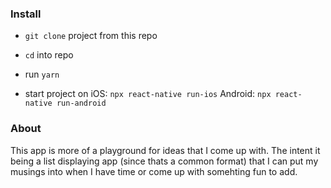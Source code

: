 ### Install

- `git clone` project from this repo

- `cd` into repo

- run `yarn`
- start project on iOS: `npx react-native run-ios` Android: `npx react-native run-android`

### About
This app is more of a playground for ideas that I come up with. The intent it being a list displaying app (since thats a common format) that I can put my musings into when I have time or come up with somehting fun to add.
